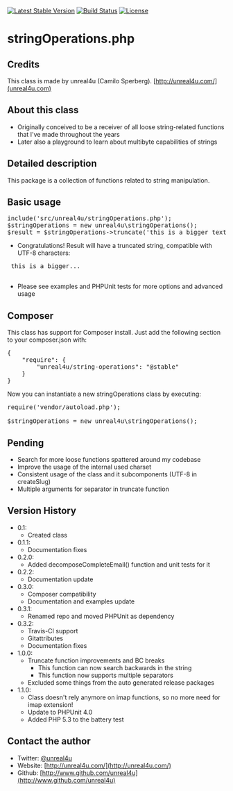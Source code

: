 [![Latest Stable Version](https://poser.pugx.org/unreal4u/string-operations/v/stable.png)](https://packagist.org/packages/unreal4u/string-operations)
[![Build Status](https://travis-ci.org/unreal4u/string-operations.png?branch=master)](https://travis-ci.org/unreal4u/string-operations)
[![License](https://poser.pugx.org/unreal4u/string-operations/license.png)](https://packagist.org/packages/unreal4u/string-operations)

stringOperations.php
======

Credits
--------

This class is made by unreal4u (Camilo Sperberg). [http://unreal4u.com/](unreal4u.com)

About this class
--------

* Originally conceived to be a receiver of all loose string-related functions that I've made throughout the years
* Later also a playground to learn about multibyte capabilities of strings

Detailed description
---------

This package is a collection of functions related to string manipulation.

Basic usage
----------

<pre>include('src/unreal4u/stringOperations.php');
$stringOperations = new unreal4u\stringOperations();
$result = $stringOperations->truncate('this is a bigger text', 15);
</pre>

* Congratulations! Result will have a truncated string, compatible with UTF-8 characters:
 <pre>
 this is a bigger...
 </pre>
* Please see examples and PHPUnit tests for more options and advanced usage

Composer
----------

This class has support for Composer install. Just add the following section to your composer.json with:

<pre>
{
    "require": {
        "unreal4u/string-operations": "@stable"
    }
}
</pre>

Now you can instantiate a new stringOperations class by executing:

<pre>
require('vendor/autoload.php');

$stringOperations = new unreal4u\stringOperations();
</pre>

Pending
---------
* Search for more loose functions spattered around my codebase
* Improve the usage of the internal used charset
* Consistent usage of the class and it subcomponents (UTF-8 in createSlug)
* Multiple arguments for separator in truncate function

Version History
----------

* 0.1:
    * Created class
* 0.1.1:
    * Documentation fixes
* 0.2.0:
    * Added decomposeCompleteEmail() function and unit tests for it
* 0.2.2:
    * Documentation update
* 0.3.0:
    * Composer compatibility
    * Documentation and examples update
* 0.3.1:
    * Renamed repo and moved PHPUnit as dependency
* 0.3.2:
    * Travis-CI support
    * Gitattributes
    * Documentation fixes
* 1.0.0:
    * Truncate function improvements and BC breaks
        * This function can now search backwards in the string
        * This function now supports multiple separators
    * Excluded some things from the auto generated release packages
* 1.1.0:
    * Class doesn't rely anymore on imap functions, so no more need for imap extension!
    * Update to PHPUnit 4.0
    * Added PHP 5.3 to the battery test

Contact the author
-------

* Twitter: [@unreal4u](http://twitter.com/unreal4u)
* Website: [http://unreal4u.com/](http://unreal4u.com/)
* Github:  [http://www.github.com/unreal4u](http://www.github.com/unreal4u)
